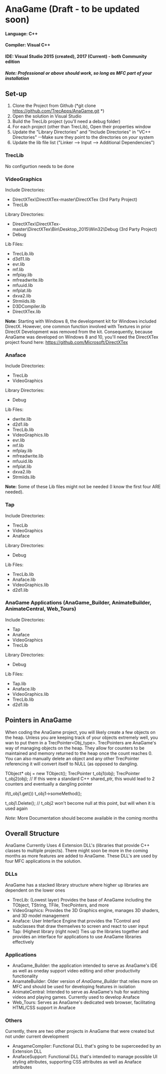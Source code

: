 # AnaGame (Draft - to be updated soon)
#### Language: C++
#### Compiler: Visual C++
#### IDE: Visual Studio 2015 (created), 2017 (Current) - both Community edition
##### Note: Professional or above should work, so long as MFC part of your installation

## Set-up

1. Clone the Project from Github (*git clone https://github.com/TrecApps/AnaGame.git *)
2. Open the solution in Visual Studio
3. Build the TrecLib project (you'll need a debug folder)
4. For each project (other than TrecLib), Open their properties window
5. Update the "Library Directories" and "Include Directories" in "VC++ Directories"
--Make sure they point to the directories on _your_ system
6. Update the lib file list ("Linker --> Input --> Additional Dependencies")

### TrecLib

No configurtion needs to be done

### VideoGraphics

Include Directories:
* DirectXTex\DirectXTex-master\DirectXTex (3rd Party Project)
* TrecLib
 
Library Directories: 
* DirectXTex\DirectXTex-master\DirectXTex\Bin\Desktop_2015\Win32\Debug (3rd Party Project)
* Debug

Lib Files:
* TrecLib.lib
* d3d11.lib
* evr.lib
* mf.lib
* mfplay.lib
* mfreadwrite.lib
* mfuuid.lib
* mfplat.lib
* dxva2.lib
* Strmiids.lib
* D3DCompiler.lib
* DirectXTex.lib

__Note:__ Starting with Windows 8, the development kit for Windows included DirectX. However, one common
	function involved with Textures in prior DirectX Development was removed from the kit. Consequently, 
	because AnaGame was developed on Windows 8 and 10, you'll need the DirectXTex project found here:
	https://github.com/Microsoft/DirectXTex

### Anaface

Include Directories:
* TrecLib
* VideoGraphics

Library Directories:
* Debug

Lib Files:
* dwrite.lib
* d2d1.lib
* TrecLib.lib
* VideoGraphics.lib
* evr.lib
* mf.lib
* mfplay.lib
* mfreadwrite.lib
* mfuuid.lib
* mfplat.lib
* dxva2.lib
* Strmiids.lib

__Note:__ Some of these Lib files might not be needed (I know the first four ARE needed).

### Tap

Include Directories:
* TrecLib
* VideoGraphics
* Anaface

Library Directories:
* Debug

Lib Files:
* TrecLib.lib
* Anaface.lib
* VideoGraphics.lib
* d2d1.lib

### AnaGame Applications (AnaGame_Builder, AnimateBuilder, AnimateCentral, Web_Tours)

Include Directories:
* Tap
* Anaface
* VideoGraphics
* TrecLib

Library Directories:
* Debug

Lib Files:
* Tap.lib
* Anaface.lib
* VideoGraphics.lib
* TrecLib.lib
* d2d1.lib

## Pointers in AnaGame

When coding the AnaGame project, you will likely create a few objects on the heap. Unless you
	are keeping track of your objects extremely well, you wan to put them in a TrecPointer<Obj_type>.
	TrecPointers are AnaGame's way of managing objects on the heap. They allow for counters to be
	maintained and memory returned to the heap once the count reaches 0. You can also manually delete
	an object and any other TrecPointer referencing it will convert itself to NULL (as opposed to dangling.

TObject* obj = new TObject();
TrecPointer<TObject> t_obj1(obj);
TrecPointer<TObject> t_obj2(obj); // If this were a standard C++ shared_ptr, this would lead to 2 counters and eventually a dangling pointer

if(t_obj1.get())
	t_obj1->someMethod();

t_obj1.Delete(); // t_obj2 won't become null at this point, but will when it is used again

_Note:_ More Documentation should become available in the coming months

## Overall Structure

AnaGame Currently Uses 4 Extension DLL's (libraries that provide C++ classes to multiple projects).
There might soon be more in the coming months as more features are added to AnaGame. These DLL's are used
by four MFC applications in the solution.

### DLLs

AnaGame has a stacked library structure where higher up libraries are dependent on the lower ones

* TrecLib: (Lowest layer) Provides the base of AnaGame including the TObject, TString, TFile, TrecPointers, and more
* VideoGraphics: Provides the 3D Graphics engine, manages 3D shaders, and 3D model management
* Anaface: User Interface Engine that provides the TControl and subclasses that draw themselves to screen and react to user input
* Tap: (Highest library (right now)) Ties up the libraries together and provides an interface for applications to use AnaGame libraries effectively

### Applications

* AnaGame_Builder: the application intended to serve as AnaGame's IDE as well as oneday support video editing and other productivity functionality
* AnamateBuilder: Older version of _AnaGame_Builder_ that relies more on MFC and should be used for developing features in isolation
* AnimateCentral: Intended to serve as AnaGame's hub for watching videos and playing games. Currently used to develop Anaface
* Web_Tours: Serves as AnaGame's dedicated web browser, facilitating HTML/CSS support in Anaface

### Others

Currently, there are two other projects in AnaGame that were created but not under current development

* AnagameCompiler: Functional DLL that's going to be superceeded by an Extension DLL
* AnafaceSupport: Functional DLL that's intended to manage possible UI styling attributes, supporting CSS attributes as well as Anaface attributes


